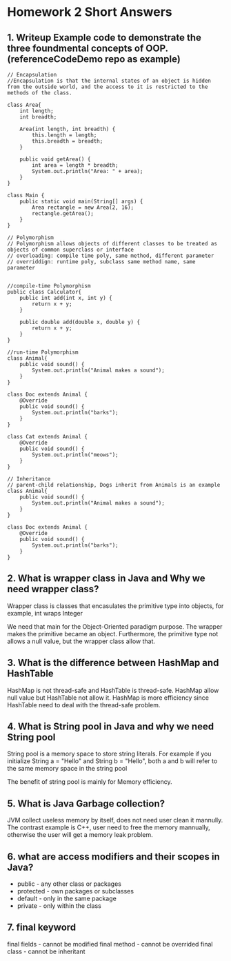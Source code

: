 # Homework 2 Short Answers
## 1. Writeup Example code to demonstrate the three foundmental concepts of OOP.(referenceCodeDemo repo as example)

```
// Encapsulation
//Encapsulation is that the internal states of an object is hidden from the outside world, and the access to it is restricted to the methods of the class.

class Area{
	int length;
	int breadth;

	Area(int length, int breadth) {
		this.length = length;
		this.breadth = breadth;
	}

	public void getArea() {
		int area = length * breadth;
		System.out.println("Area: " + area);
	}
}

class Main {
	public static void main(String[] args) {
		Area rectangle = new Area(2, 16);
		rectangle.getArea();
	}
}
```

```
// Polymorphism
// Polymorphism allows objects of different classes to be treated as objects of common superclass or interface
// overloading: compile time poly, same method, different parameter
// overriddign: runtime poly, subclass same method name, same parameter


//compile-time Polymorphism
public class Calculator{
	public int add(int x, int y) {
		return x + y;
	}

	public double add(double x, double y) {
		return x + y;
	}
}

//run-time Polymorphism
class Animal{
	public void sound() {
		System.out.println("Animal makes a sound");
	}
}

class Doc extends Animal {
	@Override
	public void sound() {
		System.out.println("barks");
	}
}

class Cat extends Animal {
	@Override
	public void sound() {
		System.out.println("meows");
	}
}
```

```
// Inheritance
// parent-child relationship, Dogs inherit from Animals is an example
class Animal{
	public void sound() {
		System.out.println("Animal makes a sound");
	}
}

class Doc extends Animal {
	@Override
	public void sound() {
		System.out.println("barks");
	}
}
```
## 2. What is wrapper class in Java and Why we need wrapper class?

Wrapper class is classes that encasulates the primitive type into objects, for example, int wraps Integer

We need that main for the Object-Oriented paradigm purpose. The wrapper makes the primitive became an object. Furthermore, the primitive type not allows a null value, but the wrapper class allow that.

## 3. What is the difference between HashMap and HashTable

HashMap is not thread-safe and HashTable is thread-safe. HashMap allow null value but HashTable not allow it. HashMap is more efficiency since HashTable need to deal with the thread-safe problem.


## 4. What is String pool in Java and why we need String pool

String pool is a memory space to store string literals. For example if you initialize String a = "Hello" and String b = "Hello", both a and b will refer to the same memory space in the string pool

The benefit of string pool is mainly for Memory efficiency.

## 5. What is Java Garbage collection?

JVM collect useless memory by itself, does not need user clean it mannully. The contrast example is C++, user need to free the memory mannually, otherwise the user will get a memory leak problem.

## 6. what are access modifiers and their scopes in Java?

- public - any other class or packages
- protected - own packages or subclasses
- default - only in the same package
- private - only within the class

## 7. final keyword

final fields - cannot be modified
final method - cannot be overrided
final class - cannot be inheritant 








